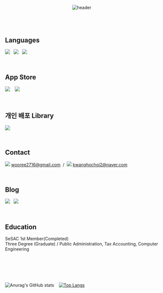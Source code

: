 <div align="center">

![header](https://capsule-render.vercel.app/api?type=soft&color=auto&height=150&section=header&text=Hi,%20My%20name%20is%20KwangHo%20😉&fontSize=40)
#

</div>
<br/>

## Languages ##

<img src="https://img.shields.io/badge/ Swift -F05138?style=flat-circle&logo=Swift&logoColor=white"/>&nbsp;&nbsp; <img src="https://img.shields.io/badge/ SwiftUI -009eff?style=flat-circle&logo=Swift&logoColor=black"/>&nbsp;&nbsp; <img src="https://img.shields.io/badge/Objective_C-fff2e6?style=flat-circle&logo=C&logoColor=brown"/>

<br/>

## App Store ##

[<img src="https://img.shields.io/badge/아트전공-32067C?style=flat-circle&logo=Appstore&logoColor=0D96F6"/>](https://apps.apple.com/kr/app/art%EC%A0%84%EA%B3%B5/id1597847139) &nbsp;&nbsp; [<img src="https://img.shields.io/badge/%20개발%20중(예산관리)-gray?style=flat-circle&logo=GitHub&logoColor=#eb531f"/>](https://github.com/Lautner-kwangho/management)

<br/>

## 개인 배포 Library ##

[<img src="https://img.shields.io/badge/FastPWView-white?style=flat-circle&logo=CocoaPods&logoColor=#eb531f"/>](https://github.com/Lautner-kwangho/FastPWView)

<br/>

## Contact ##

<img src="https://img.shields.io/badge/Gmail-white?style=flat-circle&logo=Gmail&logoColor=#eb531f"/> <wooree2716@gmail.com> &nbsp;/&nbsp; <img src="https://img.shields.io/badge/Naver-white?style=flat-circle&logo=Naver&logoColor=#eb531f"/> <kwanghochoi2@naver.com>

<br/>

## Blog ##

[<img src="https://img.shields.io/badge/Tstory-white?style=flat-circle&logo=Teradata&logoColor=#eb531f"/>](https://kwanghone.tistory.com)&nbsp;&nbsp; [<img src="https://img.shields.io/badge/Naver-bdecb6?style=flat-circle&logo=Naver&logoColor=#03C75A"/>](https://blog.naver.com/kwanghochoi2)

<br/>

## Education ##

SeSAC 1st Member(Completed)<br/>
Three Degree (Graduate) / Public Administration, Tax Accounting, Computer Engineering

<br/>

#

<br/>

![Anurag's GitHub stats](https://github-readme-stats.vercel.app/api?username=Lautner-kwangho&show_icons=true&theme=great-gatsby&align=center) &nbsp;&nbsp;  [![Top Langs](https://github-readme-stats.vercel.app/api/top-langs/?username=Lautner-kwangho&layout=compact)](https://github.com/Lautner-kwangho/github-readme-stats)

<br/>

#
<!--
**Lautner-kwangho/Lautner-kwangho** is a ✨ _special_ ✨ repository because its `README.md` (this file) appears on your GitHub profile.

Here are some ideas to get you started:

- 🔭 I’m currently working on ...
- 🌱 I’m currently learning ...
- 👯 I’m looking to collaborate on ...
- 🤔 I’m looking for help with ...
- 💬 Ask me about ...
- 📫 How to reach me: ...
- 😄 Pronouns: ...
- ⚡ Fun fact: ...
-->
